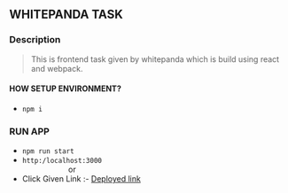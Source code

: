 ## WHITEPANDA TASK

### Description
> This is frontend task given by whitepanda which is build using react and webpack.

#### HOW SETUP ENVIRONMENT?
  * `npm i`

### RUN APP

  * `npm run start`
  * `http:/localhost:3000`
           <br />&nbsp;&nbsp;&nbsp;&nbsp;&nbsp;&nbsp;&nbsp;&nbsp;&nbsp;&nbsp;&nbsp;&nbsp;&nbsp;&nbsp;&nbsp;&nbsp;&nbsp;&nbsp;&nbsp;&nbsp;    or
  * Click Given Link :- [Deployed link](https://whitepanda-task.herokuapp.com/)
